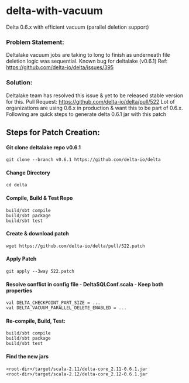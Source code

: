 # delta-with-vacuum
Delta 0.6.x with efficient vacuum (parallel deletion support)

### Problem Statement:

Deltalake vacuum jobs are taking to long to finish as underneath file deletion logic was sequential. Known bug for deltalake (v0.6.1) 
Ref: https://github.com/delta-io/delta/issues/395 

### Solution:

Deltalake team has resolved this issue & yet to be released stable version for this. 
Pull Request: https://github.com/delta-io/delta/pull/522
Lot of organizations are using 0.6.x in production & want this to be part of 0.6.x. 
Following are quick steps to generate delta 0.6.1 jar with this patch 


## Steps for Patch Creation:

#### Git clone deltalake repo v0.6.1
```$xslt
git clone --branch v0.6.1 https://github.com/delta-io/delta
```

#### Change Directory
```
cd delta
```

#### Compile, Build & Test Repo
```
build/sbt compile
build/sbt package
build/sbt test
```

#### Create & download patch
```
wget https://github.com/delta-io/delta/pull/522.patch
```

#### Apply Patch
```
git apply --3way 522.patch
```

#### Resolve conflict in config file - DeltaSQLConf.scala - Keep both properties
```
val DELTA_CHECKPOINT_PART_SIZE = ...
val DELTA_VACUUM_PARALLEL_DELETE_ENABLED = ...
```

#### Re-compile, Build, Test:
```
build/sbt compile
build/sbt package
build/sbt test
```

####  Find the new jars
```
<root-dir>/target/scala-2.11/delta-core_2.11-0.6.1.jar
<root-dir>/target/scala-2.12/delta-core_2.12-0.6.1.jar
```
